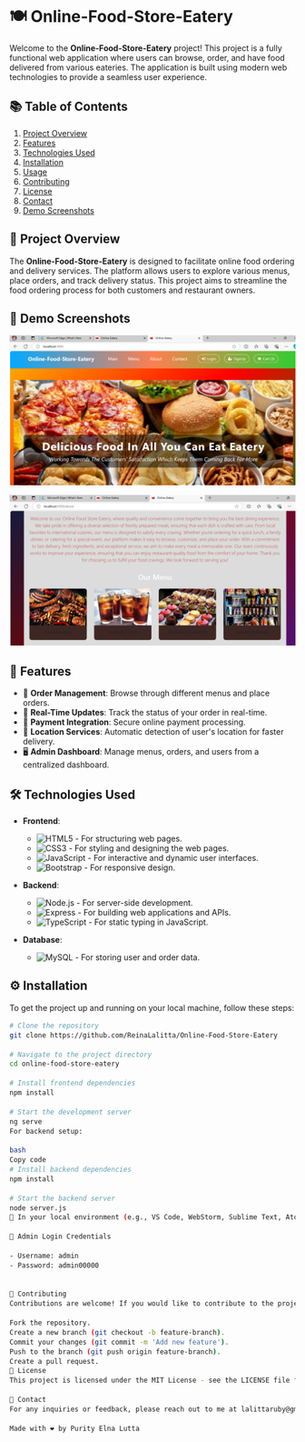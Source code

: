 # 🍽️ Online-Food-Store-Eatery

Welcome to the **Online-Food-Store-Eatery** project! This project is a fully functional web application where users can browse, order, and have food delivered from various eateries. The application is built using modern web technologies to provide a seamless user experience.

## 📚 Table of Contents
1. [Project Overview](#project-overview)
2. [Features](#features)
3. [Technologies Used](#technologies-used)
4. [Installation](#installation)
5. [Usage](#usage)
6. [Contributing](#contributing)
7. [License](#license)
8. [Contact](#contact)
9. [Demo Screenshots](#demo-screenshots)




## 📖 Project Overview

The **Online-Food-Store-Eatery** is designed to facilitate online food ordering and delivery services. The platform allows users to explore various menus, place orders, and track delivery status. This project aims to streamline the food ordering process for both customers and restaurant owners.

## 📸 Demo Screenshots

![Homepage Screenshot](./public/assets/MainPage.png)

![About Page Screenshot](./public/assets/AboutUs.png)

## 🌟 Features

- 🛒 **Order Management**: Browse through different menus and place orders.
- 🔄 **Real-Time Updates**: Track the status of your order in real-time.
- 🧾 **Payment Integration**: Secure online payment processing.
- 📍 **Location Services**: Automatic detection of user's location for faster delivery.
- 🖥️ **Admin Dashboard**: Manage menus, orders, and users from a centralized dashboard.

## 🛠️ Technologies Used

- **Frontend**:
  - ![HTML5](https://img.shields.io/badge/HTML5-E34F26?style=for-the-badge&logo=html5&logoColor=white) - For structuring web pages.
  - ![CSS3](https://img.shields.io/badge/CSS3-1572B6?style=for-the-badge&logo=css3&logoColor=white) - For styling and designing the web pages.
  - ![JavaScript](https://img.shields.io/badge/JavaScript-F7DF1E?style=for-the-badge&logo=javascript&logoColor=black) - For interactive and dynamic user interfaces.
  - ![Bootstrap](https://img.shields.io/badge/Bootstrap-563D7C?style=for-the-badge&logo=bootstrap&logoColor=white) - For responsive design.

- **Backend**:
  - ![Node.js](https://img.shields.io/badge/Node.js-339933?style=for-the-badge&logo=node-dot-js&logoColor=white) - For server-side development.
  - ![Express](https://img.shields.io/badge/Express.js-404D59?style=for-the-badge&logo=express&logoColor=white) - For building web applications and APIs.
  - ![TypeScript](https://img.shields.io/badge/TypeScript-007ACC?style=for-the-badge&logo=typescript&logoColor=white) - For static typing in JavaScript.

- **Database**:
  - ![MySQL](https://img.shields.io/badge/MySQL-4479A1?style=for-the-badge&logo=mysql&logoColor=white) - For storing user and order data.

## ⚙️ Installation

To get the project up and running on your local machine, follow these steps:

```bash
# Clone the repository
git clone https://github.com/ReinaLalitta/Online-Food-Store-Eatery

# Navigate to the project directory
cd online-food-store-eatery

# Install frontend dependencies
npm install

# Start the development server
ng serve
For backend setup:

bash
Copy code
# Install backend dependencies
npm install

# Start the backend server
node server.js
🚀 In your local environment (e.g., VS Code, WebStorm, Sublime Text, Atom, Brackets, etc.), install the Live Server Extension to access the built website. Open Live Server from the VS Code search tab, which will open the deployed website in a browser tab.

🔑 Admin Login Credentials

- Username: admin
- Password: admin00000


🤝 Contributing
Contributions are welcome! If you would like to contribute to the project, please follow these steps:

Fork the repository.
Create a new branch (git checkout -b feature-branch).
Commit your changes (git commit -m 'Add new feature').
Push to the branch (git push origin feature-branch).
Create a pull request.
📄 License
This project is licensed under the MIT License - see the LICENSE file for details.

📧 Contact
For any inquiries or feedback, please reach out to me at lalittaruby@gmail.com.

Made with ❤️ by Purity Elna Lutta